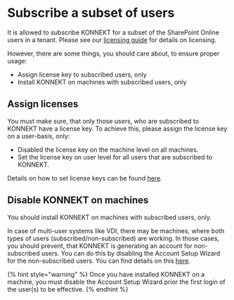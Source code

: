 # Subscribe a subset of users

It is allowed to subscribe KONNEKT for a subset of the SharePoint Online users in a tenant. Please see our [licensing guide](../licensing/) for details on licensing.

However, there are some things, you should care about, to ensure proper usage:

* Assign license key to subscribed users, only
* Install KONNEKT on machines with subscribed users, only

## Assign licenses

You must make sure, that only those users, who are subscribed to KONNEKT have a license key. To achieve this, please assign the license key on a user-basis, only:

* Disabled the license key on the machine level on all machines.
* Set the license key on user level for all users that are subscribed to KONNEKT.

Details on how to set license keys can be found [here](../configuration/other/license-key-on-multi-user-environments.md).

## Disable KONNEKT on machines

You should install KONNEKT on machines with subscribed users, only.

In case of multi-user systems like VDI, there may be machines, where both types of users (subscribed/non-subscribed) are working. In those cases, you should prevent, that KONNEKT is generating an account for non-subscribed users. You can do this by disabling the Account Setup Wizard for the non-subscribed users. You can find details on this [here](subscribe-a-subset-of-users.md).

{% hint style="warning" %}
Once you have installed KONNEKT on a machine, you must disable the Account Setup Wizard prior the first login of the user(s) to be effective.
{% endhint %}

